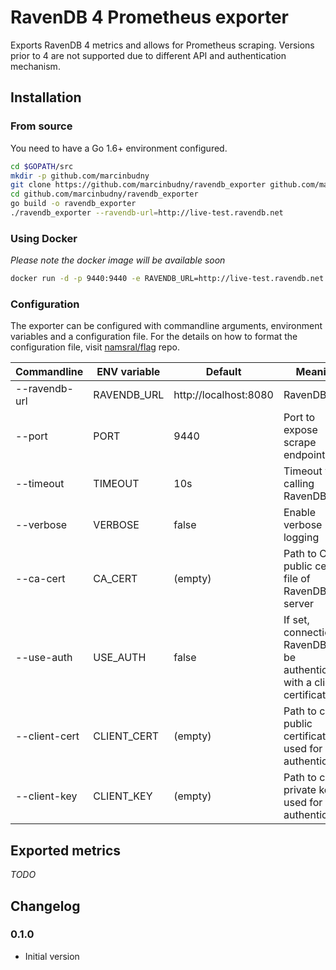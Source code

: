 # RavenDB 4 Prometheus exporter

Exports RavenDB 4 metrics and allows for Prometheus scraping. Versions prior to 4 are not supported due to different API and authentication mechanism.

## Installation

### From source

You need to have a Go 1.6+ environment configured.

```bash
cd $GOPATH/src
mkdir -p github.com/marcinbudny
git clone https://github.com/marcinbudny/ravendb_exporter github.com/marcinbudny/ravendb_exporter
cd github.com/marcinbudny/ravendb_exporter 
go build -o ravendb_exporter
./ravendb_exporter --ravendb-url=http://live-test.ravendb.net
```

### Using Docker

_Please note the docker image will be available soon_

```bash
docker run -d -p 9440:9440 -e RAVENDB_URL=http://live-test.ravendb.net marcinbudny/ravendb_exporter
```

### Configuration

The exporter can be configured with commandline arguments, environment variables and a configuration file. For the details on how to format the configuration file, visit [namsral/flag](https://github.com/namsral/flag) repo.

|Commandline|ENV variable|Default|Meaning|
|---|---|---|---|
|--ravendb-url|RAVENDB_URL|http://localhost:8080|RavenDB URL|
|--port|PORT|9440|Port to expose scrape endpoint on|
|--timeout|TIMEOUT|10s|Timeout when calling RavenDB|
|--verbose|VERBOSE|false|Enable verbose logging|
|--ca-cert|CA_CERT|(empty)|Path to CA public cert file of RavenDB server|
|--use-auth|USE_AUTH|false|If set, connection to RavenDB will be authenticated with a client certificate|
|--client-cert|CLIENT_CERT|(empty)|Path to client public certificate used for authentication|
|--client-key|CLIENT_KEY|(empty)|Path to client private key used for authentication|

## Exported metrics

_TODO_

## Changelog

### 0.1.0

* Initial version